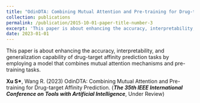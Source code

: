 ```yaml
---
title: "OdinDTA: Combining Mutual Attention and Pre-training for Drug-target Affinity Prediction (Under Review)"
collection: publications
permalink: /publication/2015-10-01-paper-title-number-3
excerpt: 'This paper is about enhancing the accuracy, interpretability, and generalization capability of drug-target affinity prediction tasks by employing a model that combines mutual attention mechanisms and pre-training tasks.'
date: 2023-01-01
---
```

This paper is about enhancing the accuracy, interpretability, and generalization capability of drug-target affinity prediction tasks by employing a model that combines mutual attention mechanisms and pre-training tasks.


__Xu S*__, Wang R. (2023) OdinDTA: Combining Mutual Attention and Pre-training for Drug-target Affinity Prediction. (_**The 35th IEEE International Conference on Tools with Artificial Intelligence**_, Under Review)
